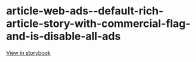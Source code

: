 # article-web-ads--default-rich-article-story-with-commercial-flag-and-is-disable-all-ads

[View in storybook](https://raw.githack.com/Independent-Digital-News-and-Media-Ltd/indy100-pwamp-sb/PR-327-sb/index.html?path=/story/article-web-ads--default-rich-article-story-with-commercial-flag-and-is-disable-all-ads)